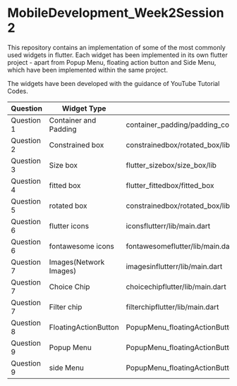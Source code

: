 # MobileDevelopment_Week2Session2

This repository contains an implementation of some of the most commonly used widgets in flutter. 
Each widget has been implemented in its own flutter project - apart from Popup Menu, floating action button and Side Menu,
which have been implemented within the same project.

The widgets have been developed with the guidance of YouTube Tutorial Codes.



| Question   |   Widget Type           | Folder Path                                                                       |
| ---------- | ----------------------- | --------------------------------------------------------------------------------- |
| Question 1 | Container and Padding   | container_padding/padding_container/lib/main.dart                                 |
| Question 2 | Constrained box         | constrainedbox/rotated_box/lib/main.dart                                          |
| Question 3 | Size box                | flutter_sizebox/size_box/lib                                                      |
| Question 4 | fitted box              | flutter_fittedbox/fitted_box                                                      |
| Question 5 | rotated box             | constrainedbox/rotated_box/lib/main.dart                                          |
| Question 6 | flutter icons           | iconsflutterr/lib/main.dart                                                       |
| Question 6 | fontawesome icons       | fontawesomeflutter/lib/main.dart                                                  |
| Question 7 | Images(Network Images)  | imagesinflutterr/lib/main.dart                                                    |
| Question 7 | Choice Chip             | choicechipflutter/lib/main.dart                                                   |
| Question 7 | Filter chip             | filterchipflutter/lib/main.dart                                                   |
| Question 8 | FloatingActionButton    | PopupMenu_floatingActionButton_sideMenu/app/src/main/java/com/example/assignment1 |
| Question 9 | Popup Menu              | PopupMenu_floatingActionButton_sideMenu/app/src/main/java/com/example/assignment1 |
| Question 9 | side Menu               | PopupMenu_floatingActionButton_sideMenu/app/src/main/java/com/example/assignment1 |
